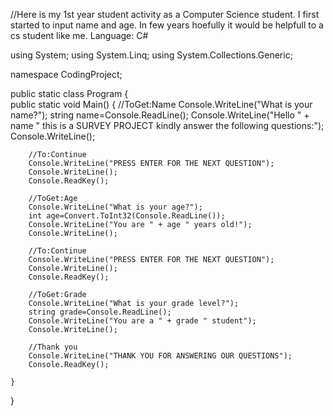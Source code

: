 
//Here is my 1st year student activity as a Computer Science student. I first started to input name and age. In few years hoefully it would be helpfull to a cs student like me. Language: C#

using System;
using System.Linq;
using System.Collections.Generic;

namespace CodingProject;

public static class Program 
{         
    public static void Main()
    {
		//ToGet:Name
        Console.WriteLine("What is your name?");
		string name=Console.ReadLine();
		Console.WriteLine("Hello " + name " this is a SURVEY PROJECT kindly answer the following questions:");
		Console.WriteLine();
		
		//To:Continue 
		Console.WriteLine("PRESS ENTER FOR THE NEXT QUESTION");
		Console.WriteLine();
		Console.ReadKey();
		
		//ToGet:Age
		Console.WriteLine("What is your age?");
		int age=Convert.ToInt32(Console.ReadLine());
		Console.WriteLine("You are " + age " years old!");
		Console.WriteLine();
		
	    //To:Continue 
		Console.WriteLine("PRESS ENTER FOR THE NEXT QUESTION");
		Console.WriteLine();
		Console.ReadKey();
		
		//ToGet:Grade
        Console.WriteLine("What is your grade level?");
		string grade=Console.ReadLine();
		Console.WriteLine("You are a " + grade " student");
		Console.WriteLine();
		
		//Thank you
		Console.WriteLine("THANK YOU FOR ANSWERING OUR QUESTIONS");
		Console.ReadKey();
		
    }
}
